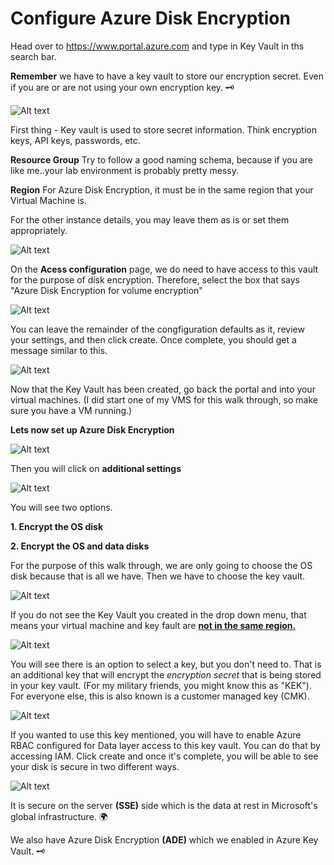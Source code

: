 # Configure Azure Disk Encryption

Head over to https://www.portal.azure.com and type in Key Vault in ths search bar.

**Remember** we have to have a key vault to store our encryption secret. Even if you are or are not using your own encryption key. 🗝️

![Alt text](image-11.png)

First thing - Key vault is used to store secret information. Think encryption keys, API keys, passwords, etc. 

**Resource Group** Try to follow a good naming schema, because if you are like me..your lab environment is probably pretty messy. 

**Region** For Azure Disk Encryption, it must be in the same region that your Virtual Machine is. 

For the other instance details, you may leave them as is or set them appropriately. 

![Alt text](image-12.png)

On the **Acess configuration** page, we do need to have access to this vault for the purpose of disk encryption. Therefore, select the box that says "Azure Disk Encryption for volume encryption" 

![Alt text](image-13.png)

You can leave the remainder of the congfiguration defaults as it, review your settings, and then click create. Once complete, you should get a message similar to this. 

![Alt text](image-14.png)

Now that the Key Vault has been created, go back the portal and into your virtual machines. (I did start one of my VMS for this walk through, so make sure you have a VM running.)

**Lets now set up Azure Disk Encryption** 

![Alt text](image-15.png)

Then you will click on **additional settings**

![Alt text](image-16.png)

You will see two options.

**1. Encrypt the OS disk**

**2. Encrypt the OS and data disks**

For the purpose of this walk through, we are only going to choose the OS disk because that is all we have. Then we have to choose the key vault. 

![Alt text](image-17.png)

If you do not see the Key Vault you created in the drop down menu, that means your virtual machine and key fault are <u>**not in the same region.**</u>

![Alt text](image-18.png)

You will see there is an option to select a key, but you don't need to. That is an additional key that will encrypt the *encryption secret* that is being stored in your key vault. (For my military friends, you might know this as "KEK"). For everyone else, this is also known is a customer managed key (CMK). 

![Alt text](image-19.png)

If you wanted to use this key mentioned, you will have to enable Azure RBAC configured for Data layer access to this key vault. You can do that by accessing IAM. Click create and once it's complete, you will be able to see your disk is secure in two different ways. 

![Alt text](image-20.png)

It is secure on the server **(SSE)** side which is the data at rest in Microsoft's global infrastructure. 🌍

We also have Azure Disk Encryption **(ADE)** which we enabled in Azure Key Vault. 🗝️